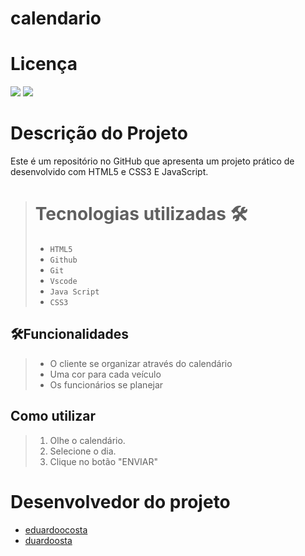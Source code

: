 # calendario

# Licença
![](https://img.shields.io/badge/license-%20Escola%20Marista%20Ir.%20Ac%C3%A1cio-black) ![](https://img.shields.io/badge/version-0.2-white) 

# Descrição do Projeto
Este é um repositório no GitHub que apresenta um projeto prático de desenvolvido com HTML5 e CSS3 E JavaScript.

># Tecnologias utilizadas 🛠️
>* ``HTML5``
>* ``Github`` 
>* ``Git``
>* ``Vscode``
>* ``Java Script``
>* ``CSS3``


##  🛠️Funcionalidades
>- O cliente se organizar através do calendário
>- Uma cor para cada veículo
>- Os funcionários se planejar

## Como utilizar
>1. Olhe o calendário.
>2. Selecione o dia.
>3. Clique no botão "ENVIAR"

# Desenvolvedor do projeto
* [eduardoocosta](https://github.com/eduardoocosta)
* [duardoosta](https://www.instagram.com/duardooosta)
